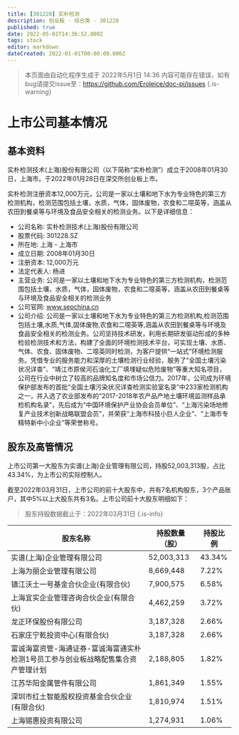 ```yaml
---
title: [301228] 实朴检测
description: 创业板 - 综合类 - 301228
published: true
date: 2022-05-01T14:36:52.000Z
tags: stock
editor: markdown
dateCreated: 2022-01-01T00:00:00.000Z
---
```


> 本页面由自动化程序生成于 2022年5月1日 14:36
> 内容可能存在错误，如有bug请提交issue至：https://github.com/Eroleice/doc-pi/issues
{.is-warning}

# 上市公司基本情况

## 基本资料

实朴检测技术(上海)股份有限公司（以下简称“实朴检测”）成立于2008年01月30日，上海市。于2022年01月28日在深交所创业板上市。

实朴检测注册资本12,000万元，公司是一家以土壤和地下水为专业特色的第三方检测机构，检测范围包括土壤，水质，气体，固体废物，农食和二噁英等，涵盖从农田到餐桌等与环境及食品安全相关的检测业务。以下是详细信息：

- 公司名称: 实朴检测技术(上海)股份有限公司
- 股票代码: 301228.SZ
- 所在地: 上海 - 上海市
- 成立日期: 2008年01月30日
- 注册资本: 12,000万元
- 法定代表人: 杨进
- 主营业务: 公司是一家以土壤和地下水为专业特色的第三方检测机构，检测范围包括土壤，水质，气体，固体废物，农食和二噁英等，涵盖从农田到餐桌等与环境及食品安全相关的检测业务
- 公司官网: www.sepchina.cn
- 公司介绍: 公司是一家以土壤和地下水为专业特色的第三方检测机构,检测范围包括土壤,水质,气体,固体废物,农食和二噁英等,涵盖从农田到餐桌等与环境及食品安全相关的检测业务。公司坚持技术研发，利用长期研发驱动形成的多种检验检测技术和方法，构建了全面的环境检测技术平台，可实现土壤、水质、气体、农食、固体废物、二噁英同时检测，为客户提供“一站式”环境检测服务。凭借专业的服务能力和深厚的土壤检测行业经验，服务了“全国土壤污染状况详查”、“靖江市原侯河石油化工厂填埋疑似危险废物”等重大知名项目，公司在行业中树立了较高的品牌知名度和市场公信力。2017年，公司成为环境保护部发布的首批“全国土壤污染状况详查检测实验室名录”中233家检测机构之一，并入选了农业部发布的“2017-2018年农产品产地土壤环境监测样品承检机构名录”，先后成为“中国环境保护产业协会会员单位”、“上海污染场地修复产业技术创新战略联盟会员”，并荣获“上海市科技小巨人企业”、“上海市专精特新中小企业”等荣誉称号。


## 股东及高管情况

上市公司第一大股东为实谱(上海)企业管理有限公司，持股52,003,313股，占比43.34%，为上市公司实际控制人。

截至2022年03月31日，上市公司的前十大股东中，共有7名机构股东，3个产品账户，其中5%以上大股东共有3名。上市公司前十大股东明细如下：

> 股东持股数据截止于：2022年03月31日
{.is-info}

| 股东名称 | 持股数量（股） | 持股比例 |
| --- | --- | --- |
| 实谱(上海)企业管理有限公司 | 52,003,313 | 43.34% |
| 上海为丽企业管理有限公司 | 8,669,448 | 7.22% |
| 镇江沃土一号基金合伙企业(有限合伙) | 7,900,575 | 6.58% |
| 上海宜实企业管理咨询合伙企业(有限合伙) | 4,462,259 | 3.72% |
| 龙正环保股份有限公司 | 3,187,328 | 2.66% |
| 石家庄宁乾投资中心(有限合伙) | 3,187,328 | 2.66% |
| 富诚海富资管-海通证券-富诚海富通实朴检测1号员工参与创业板战略配售集合资产管理计划 | 2,188,805 | 1.82% |
| 江苏华阳金属管件有限公司 | 1,861,349 | 1.55% |
| 深圳市红土智能股权投资基金合伙企业(有限合伙) | 1,810,974 | 1.51% |
| 上海锡惠投资有限公司 | 1,274,931 | 1.06% |




